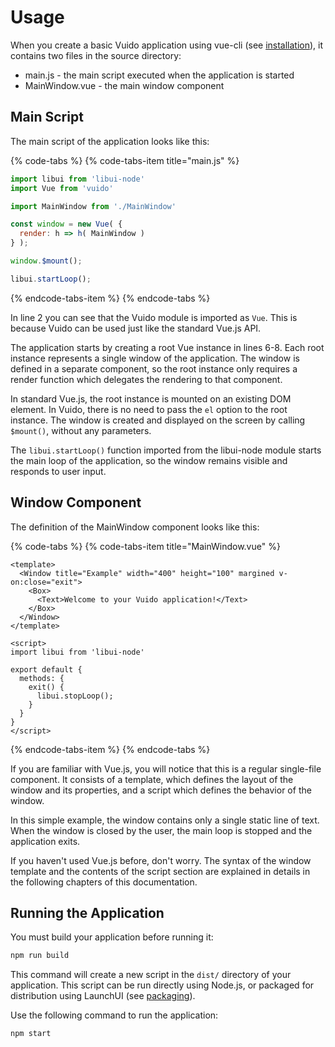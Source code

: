 # Usage

When you create a basic Vuido application using vue-cli \(see [installation](../installation/)\), it contains two files in the source directory:

* main.js - the main script executed when the application is started
* MainWindow.vue - the main window component

## Main Script

The main script of the application looks like this:

{% code-tabs %}
{% code-tabs-item title="main.js" %}
```javascript
import libui from 'libui-node'
import Vue from 'vuido'

import MainWindow from './MainWindow'

const window = new Vue( {
  render: h => h( MainWindow )
} );

window.$mount();

libui.startLoop();
```
{% endcode-tabs-item %}
{% endcode-tabs %}

In line 2 you can see that the Vuido module is imported as `Vue`. This is because Vuido can be used just like the standard Vue.js API.

The application starts by creating a root Vue instance in lines 6-8. Each root instance represents a single window of the application. The window is defined in a separate component, so the root instance only requires a render function which delegates the rendering to that component.

In standard Vue.js, the root instance is mounted on an existing DOM element. In Vuido, there is no need to pass the `el` option to the root instance. The window is created and displayed on the screen by calling `$mount()`, without any parameters.

The `libui.startLoop()` function imported from the libui-node module starts the main loop of the application, so the window remains visible and responds to user input.

## Window Component

The definition of the MainWindow component looks like this:

{% code-tabs %}
{% code-tabs-item title="MainWindow.vue" %}
```markup
<template>
  <Window title="Example" width="400" height="100" margined v-on:close="exit">
    <Box>
      <Text>Welcome to your Vuido application!</Text>
    </Box>
  </Window>
</template>

<script>
import libui from 'libui-node'

export default {
  methods: {
    exit() {
      libui.stopLoop();
    }
  }
}
</script>
```
{% endcode-tabs-item %}
{% endcode-tabs %}

If you are familiar with Vue.js, you will notice that this is a regular single-file component. It consists of a template, which defines the layout of the window and its properties, and a script which defines the behavior of the window.

In this simple example, the window contains only a single static line of text. When the window is closed by the user, the main loop is stopped and the application exits.

If you haven't used Vue.js before, don't worry. The syntax of the window template and the contents of the script section are explained in details in the following chapters of this documentation.

## Running the Application

You must build your application before running it:

```bash
npm run build
```

This command will create a new script in the `dist/` directory of your application. This script can be run directly using Node.js, or packaged for distribution using LaunchUI \(see [packaging](../packaging.md)\).

Use the following command to run the application:

```bash
npm start
```


